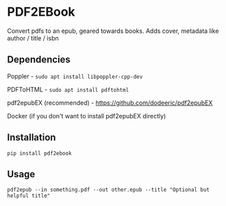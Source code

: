 PDF2EBook
=========

Convert pdfs to an epub, geared towards books. Adds cover, metadata like author / title / isbn


Dependencies
------------

Poppler - `sudo apt install libpoppler-cpp-dev`

PDFToHTML - `sudo apt install pdftohtml`

pdf2epubEX (recommended) - https://github.com/dodeeric/pdf2epubEX

Docker (if you don't want to install pdf2epubEX directly)


Installation
------------

`pip install pdf2ebook`


Usage
-----

`pdf2epub --in something.pdf --out other.epub --title "Optional but helpful title"`
